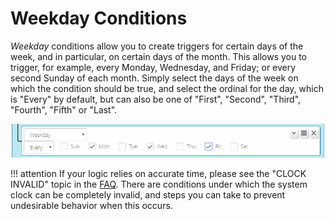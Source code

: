 # Weekday Conditions

_Weekday_ conditions allow you to create triggers for certain days of the week, and in particular, on certain days of the month. This allows you to trigger, for example, every Monday, Wednesday, and Friday; or every second Sunday of each month. Simply select the days of the week on which the condition should be true, and select the ordinal for the day, which is "Every" by default, but can also be one of "First", "Second", "Third", "Fourth", "Fifth" or "Last".

![A Weekday Condition](images/weekday-condition.png)

!!! attention
    If your logic relies on accurate time, please see the "CLOCK INVALID" topic in the [FAQ](FAQ.md). There are conditions under which the system clock can be completely invalid, and steps you can take to prevent undesirable behavior when this occurs.